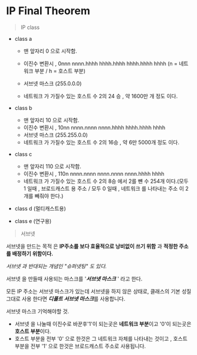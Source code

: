 # IP Final Theorem
> IP class

- class a
 
    - 맨 앞자리 0 으로 시작함.

    - 이진수 변환시 , 0nnn nnnn.hhhh hhhh.hhhh hhhh.hhhh hhhh (n = 네트워크 부분 / h = 호스트 부분)

    - 서브넷 마스크 (255.0.0.0)

    - 네트워크 가 가질수 있는 호스트 수 2의 24 승 , 약 1600만 개 정도 이다.

- class b
    - 맨 앞자리 10 으로 시작함.
    - 이진수 변환시 , 10nn nnnn.nnnn nnnn.hhhh hhhh.hhhh hhhh
    - 서브넷 마스크 (255.255.0.0)
    - 네트워크 가 가질수 있는 호스트 수 2의 16승 , 약 6만 5000개 정도 이다.
- class c
    - 맨 앞자리 110 으로 시작함.
    - 이진수 변환시 , 110n nnnn.nnnn nnnn.nnnn nnnn.hhhh hhhh
    - 네트워크 가 가질수 있는 호스트 수 2의 8승 에서 2를 뺸 수 254개 이다.(모두 1 일때 , 브로드캐스트 용 주소 / 모두 0 일때 , 네트워크 를 나타내는 주소 이 2개를 빼줘야 한다.)
- class d (멀티캐스트용)
- class e (연구용)

>서브넷 

서브넷을 만드는 목적 은 **IP주소를 보다 효율적으로 낭비없이 쓰기 위함** 과 **적정한 주소를 배정하기 위함이다.**

*서브넷 과 반대되는 개념인 "슈퍼넷팅" 도 있다.*

서브넷 을 만들때 사용되는 마스크를 '***서브넷 마스크*** ' 라고 한다.

모든 IP 주소는 서브넷 마스크가 있는데 서브넷을 하지 않은 상태로, 클래스의 기본 성질 그대로 사용 한다면 ***디폴트 서브넷 마스크***를 사용합니다.

서브넷 마스크 기억해야할 것.

- 서브넷 을 나눌때 이진수로 바꾼후'1'이 되는곳은 **네트워크 부분**이고 '0'이 되는곳은 **호스트 부분**이다.
- 호스트 부분을 전부 '0' 으로 한것은 그 네트워크 자체를 나타내는 것이고 , 호스트 부분을 전부 '1' 으로 한것은 브로드캐스트 주소로 사용됩니다.
